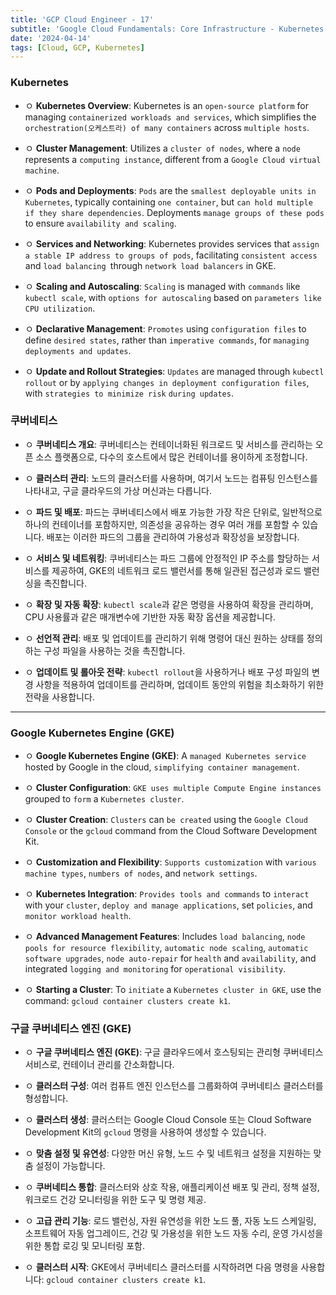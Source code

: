 ```yaml
---
title: 'GCP Cloud Engineer - 17'
subtitle: 'Google Cloud Fundamentals: Core Infrastructure - Kubernetes / Google Kubernetes Engine'
date: '2024-04-14'
tags: [Cloud, GCP, Kubernetes]
---
```


### Kubernetes

- ㅇ **Kubernetes Overview**: Kubernetes is an `open-source platform` for managing `containerized workloads and services`, which simplifies the `orchestration(오케스트라) of many containers` across `multiple hosts`.

- ㅇ **Cluster Management**: Utilizes a `cluster of nodes`, where a `node` represents a `computing instance`, different from a `Google Cloud virtual machine`.

- ㅇ **Pods and Deployments**: `Pods` are the `smallest deployable units in Kubernetes`, typically containing `one container`, but `can hold multiple if they share dependencies`. Deployments `manage groups of these pods` to ensure `availability and scaling`.

- ㅇ **Services and Networking**: Kubernetes provides services that `assign a stable IP address to groups of pods`, facilitating `consistent access` and `load balancing `through `network load balancers` in GKE.

- ㅇ **Scaling and Autoscaling**: `Scaling` is managed with `commands` like `kubectl scale`, with `options for autoscaling` based on `parameters like CPU utilization`.

- ㅇ **Declarative Management**: `Promotes` using `configuration files` to define `desired states`, rather than `imperative commands`, for `managing deployments and updates`.

- ㅇ **Update and Rollout Strategies**: `Updates` are managed through `kubectl rollout` or by `applying changes in deployment configuration files`, with `strategies to minimize risk` `during updates`.

### 쿠버네티스

- ㅇ **쿠버네티스 개요**: 쿠버네티스는 컨테이너화된 워크로드 및 서비스를 관리하는 오픈 소스 플랫폼으로, 다수의 호스트에서 많은 컨테이너를 용이하게 조정합니다.

- ㅇ **클러스터 관리**: 노드의 클러스터를 사용하며, 여기서 노드는 컴퓨팅 인스턴스를 나타내고, 구글 클라우드의 가상 머신과는 다릅니다.

- ㅇ **파드 및 배포**: 파드는 쿠버네티스에서 배포 가능한 가장 작은 단위로, 일반적으로 하나의 컨테이너를 포함하지만, 의존성을 공유하는 경우 여러 개를 포함할 수 있습니다. 배포는 이러한 파드의 그룹을 관리하여 가용성과 확장성을 보장합니다.

- ㅇ **서비스 및 네트워킹**: 쿠버네티스는 파드 그룹에 안정적인 IP 주소를 할당하는 서비스를 제공하여, GKE의 네트워크 로드 밸런서를 통해 일관된 접근성과 로드 밸런싱을 촉진합니다.

- ㅇ **확장 및 자동 확장**: `kubectl scale`과 같은 명령을 사용하여 확장을 관리하며, CPU 사용률과 같은 매개변수에 기반한 자동 확장 옵션을 제공합니다.

- ㅇ **선언적 관리**: 배포 및 업데이트를 관리하기 위해 명령어 대신 원하는 상태를 정의하는 구성 파일을 사용하는 것을 촉진합니다.

- ㅇ **업데이트 및 롤아웃 전략**: `kubectl rollout`을 사용하거나 배포 구성 파일의 변경 사항을 적용하여 업데이트를 관리하며, 업데이트 동안의 위험을 최소화하기 위한 전략을 사용합니다.

----------------------------

### Google Kubernetes Engine (GKE)

- ㅇ **Google Kubernetes Engine (GKE)**: A `managed Kubernetes service` hosted by Google in the cloud, `simplifying container management`.

- ㅇ **Cluster Configuration**: `GKE uses multiple Compute Engine instances` grouped to `form` a `Kubernetes cluster`.

- ㅇ **Cluster Creation**: `Clusters` can `be created` using the `Google Cloud Console` or the `gcloud` command from the Cloud Software Development Kit.

- ㅇ **Customization and Flexibility**: `Supports customization` with `various machine types`, `numbers of nodes`, and `network settings`.

- ㅇ **Kubernetes Integration**: `Provides tools and commands` to `interact` with your `cluster`, `deploy and manage applications`, set `policies`, and `monitor workload health`.

- ㅇ **Advanced Management Features**: Includes `load balancing`, `node pools for resource flexibility`, `automatic node scaling`, `automatic software upgrades`, `node auto-repair` for `health` and `availability`, and integrated `logging and monitoring` for `operational visibility`.

- ㅇ **Starting a Cluster**: To `initiate` a `Kubernetes cluster in GKE`, use the command: `gcloud container clusters create k1`.

### 구글 쿠버네티스 엔진 (GKE)

- ㅇ **구글 쿠버네티스 엔진 (GKE)**: 구글 클라우드에서 호스팅되는 관리형 쿠버네티스 서비스로, 컨테이너 관리를 간소화합니다.

- ㅇ **클러스터 구성**: 여러 컴퓨트 엔진 인스턴스를 그룹화하여 쿠버네티스 클러스터를 형성합니다.

- ㅇ **클러스터 생성**: 클러스터는 Google Cloud Console 또는 Cloud Software Development Kit의 `gcloud` 명령을 사용하여 생성할 수 있습니다.

- ㅇ **맞춤 설정 및 유연성**: 다양한 머신 유형, 노드 수 및 네트워크 설정을 지원하는 맞춤 설정이 가능합니다.

- ㅇ **쿠버네티스 통합**: 클러스터와 상호 작용, 애플리케이션 배포 및 관리, 정책 설정, 워크로드 건강 모니터링을 위한 도구 및 명령 제공.

- ㅇ **고급 관리 기능**: 로드 밸런싱, 자원 유연성을 위한 노드 풀, 자동 노드 스케일링, 소프트웨어 자동 업그레이드, 건강 및 가용성을 위한 노드 자동 수리, 운영 가시성을 위한 통합 로깅 및 모니터링 포함.

- ㅇ **클러스터 시작**: GKE에서 쿠버네티스 클러스터를 시작하려면 다음 명령을 사용합니다: `gcloud container clusters create k1`.